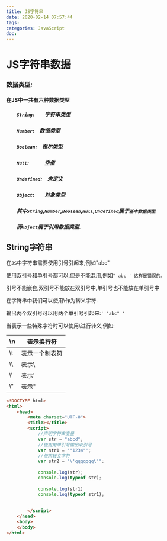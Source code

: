 ```yaml
---
title: JS字符串
date: 2020-02-14 07:57:44
tags:
categories: JavaScript
doc:
---
```


# JS字符串数据

### 数据类型:

#### 在JS中一共有六种数据类型

##### &emsp;&emsp;`String`:&emsp;&emsp;字符串类型

##### &emsp;&emsp;`Number`:&emsp;数值类型

##### &emsp;&emsp;`Boolean`:&emsp;布尔类型

##### &emsp;&emsp;`Null`:&emsp;&emsp;&emsp;空值

##### &emsp;&emsp;`Undefined`:&emsp;未定义

##### &emsp;&emsp;`Object`:&emsp;&emsp;对象类型

##### &emsp;&emsp;其中`String`,`Number`,`Boolean`,`Null`,`Undefined`属于`基本数据类型`

##### &emsp;&emsp;而`Object`属于引用数据类型.

## String字符串

 在`JS`中字符串需要使用引号引起来,例如"abc" 

使用双引号和单引号都可以,但是不能混用,例如`" abc ' 这样是错误的`.

引号不能嵌套,双引号不能放在双引号中,单引号也不能放在单引号中

在字符串中我们可以使用\作为转义字符.

输出两个双引号可以用两个单引号引起来:`' "abc" '`

当表示一些特殊字符时可以使用\进行转义,例如:

| \n   | 表示换行符     |
| ---- | -------------- |
| \t   | 表示一个制表符 |
| \\\\ | 表示\          |
| \\\' | 表示'          |
| \\"  | 表示"          |

```html
<!DOCTYPE html>
<html>
	<head>
		<meta charset="UTF-8">
		<title></title>
		<script>
			//声明字符串变量
			var str = "abcd";
			//使用用单引号输出双引号
			var str1 = '"1234"';
			//使用转义字符
			var str2 = "\'qqqqqqq\'";
            
			console.log(str);
			console.log(typeof str);
			
			console.log(str1)
			console.log(typeof str1);
			
			
		</script>
	</head>
	<body>
	</body>
</html>

```

